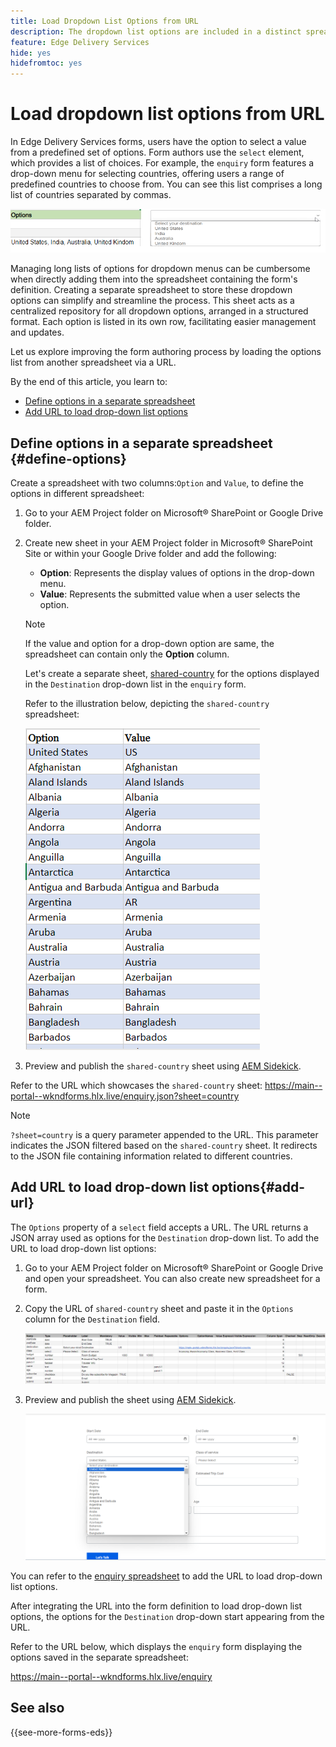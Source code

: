 ```yaml
---
title: Load Dropdown List Options from URL 
description: The dropdown list options are included in a distinct spreadsheet and then imported into the primary spreadsheet via the provided URL.
feature: Edge Delivery Services
hide: yes
hidefromtoc: yes
---
```


# Load dropdown list options from URL 

In Edge Delivery Services forms, users have the option to select a value from a predefined set of options. Form authors use the `select` element, which provides a list of choices. 
For example, the `enquiry` form features a drop-down menu for selecting countries, offering users a range of predefined countries to choose from. You can see this list comprises a long list of countries separated by commas.

![Drop-down options](/help/forms/assets/drop-down-options.png)

Managing long lists of options for dropdown menus can be cumbersome when directly adding them into the spreadsheet containing the form's definition. Creating a separate spreadsheet to store these dropdown options can simplify and streamline the process. This sheet acts as a centralized repository for all dropdown options, arranged in a structured format. Each option is listed in its own row, facilitating easier management and updates.

Let us explore improving the form authoring process by loading the options list from another spreadsheet via a URL. 

By the end of this article, you learn to:

* [Define options in a separate spreadsheet ](#define-options)
* [Add URL to load drop-down list options](#add-url)

## Define options in a separate spreadsheet {#define-options}

Create a spreadsheet with two columns:`Option` and `Value`, to define the options in different spreadsheet:

1. Go to your AEM Project folder on Microsoft® SharePoint or Google Drive folder. 
2. Create new sheet in your AEM Project folder in Microsoft® SharePoint Site or within your Google Drive folder and add the following:
   
    * **Option**: Represents the display values of options in the drop-down menu.
    * **Value**: Represents the submitted value when a user selects the option.

    >[!NOTE]
    >
    > If the value and option for a drop-down option are same, the spreadsheet can contain only the **Option** column.

   Let's create a separate sheet, [shared-country](/help/forms/assets/country-options.xlsx) for the options displayed in the `Destination` drop-down list in the `enquiry` form.

    Refer to the illustration below, depicting the `shared-country` spreadsheet:

   ![Drop-down for country](/help/forms/assets/drop-down-country-options.png)

1.  Preview and publish the `shared-country` sheet using [AEM Sidekick](https://www.aem.live/developer/tutorial#preview-and-publish-your-content). 
  
Refer to the URL which showcases the `shared-country` sheet:
   https://main--portal--wkndforms.hlx.live/enquiry.json?sheet=country 

>[!NOTE]
>
> `?sheet=country` is a query parameter appended to the URL. This parameter indicates the JSON filtered based on the `shared-country` sheet. It redirects to the JSON file containing information related to different countries.

## Add URL to load drop-down list options{#add-url}

The `Options` property of a `select` field accepts a URL. The URL returns a JSON array used as options for the `Destination` drop-down list. To add the URL to load drop-down list options:

1. Go to your AEM Project folder on Microsoft® SharePoint or Google Drive and open your spreadsheet. You can also create new spreadsheet for a form.
1. Copy the URL of `shared-country` sheet and paste it in the `Options` column for the `Destination` field.

     ![Enquiry spreadsheet](/help/forms/assets/drop-down-enquiry.png)

2. Preview and publish the sheet using [AEM Sidekick](https://www.aem.live/developer/tutorial#preview-and-publish-your-content).


   ![Drop-down for country](/help/forms/assets/load-dropdown-options-form.png)

You can refer to the [enquiry spreadsheet](/help/forms/assets/drop-down-enquiry.xlsx) to add the URL to load drop-down list options.

After integrating the URL into the form definition to load drop-down list options, the options for the `Destination` drop-down start appearing from the URL.

Refer to the URL below, which displays the `enquiry` form displaying the options saved in the separate spreadsheet:

https://main--portal--wkndforms.hlx.live/enquiry 

## See also

{{see-more-forms-eds}}

   